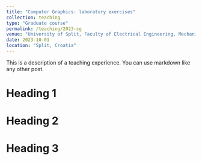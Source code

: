 ```yaml
---
title: "Computer Graphics: laboratory exercises"
collection: teaching
type: "Graduate course"
permalink: /teaching/2023-cg
venue: "University of Split, Faculty of Electrical Engineering, Mechanical Engineering and Naval Architecture"
date: 2023-10-01
location: "Split, Croatia"
---
```


This is a description of a teaching experience. You can use markdown like any other post.

Heading 1
======

Heading 2
======

Heading 3
======